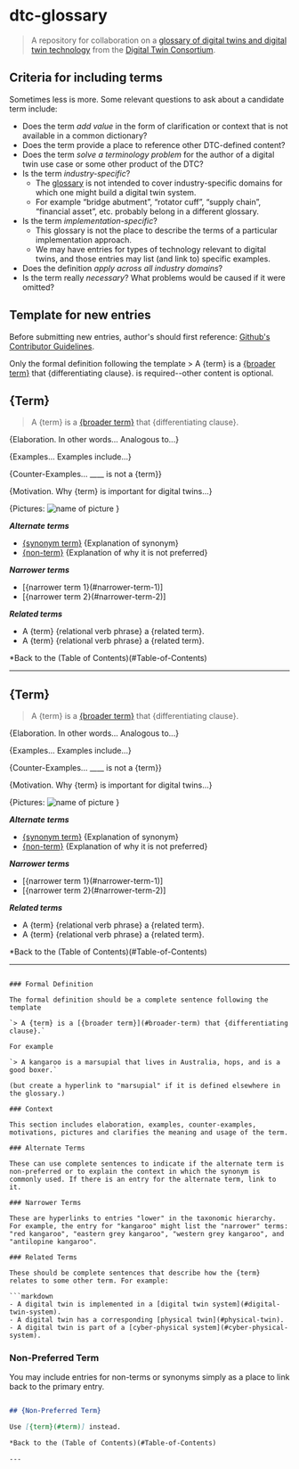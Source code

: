 # dtc-glossary

> A repository for collaboration on a [glossary of digital twins and digital twin technology](glossary.md) from the [Digital Twin Consortium](https://www.digitaltwinconsortium.org/).

## Criteria for including terms

Sometimes less is more. Some relevant questions to ask about a candidate term include:

- Does the term *add value* in the form of clarification or context that is not available in a common dictionary?
- Does the term provide a place to reference other DTC-defined content?
- Does the term *solve a terminology problem* for the author of a digital twin use case or some other product of the DTC?
- Is the term *industry-specific*?
  - The [glossary](glossary.md) is not intended to cover industry-specific domains for which one might build a digital twin system.
  - For example “bridge abutment”, “rotator cuff”, “supply chain”, “financial asset”, etc. probably belong in a different glossary.
- Is the term *implementation-specific*?
  - This glossary is not the place to describe the terms of a particular implementation approach.
  - We may have entries for types of technology relevant to digital twins, and those entries may list (and link to) specific examples.
- Does the definition *apply across all industry domains*?
- Is the term really *necessary*? What problems would be caused if it were omitted?

## Template for new entries

Before submitting new entries, author's should first reference: [Github's Contributor Guidelines](https://docs.github.com/en/communities/setting-up-your-project-for-healthy-contributions/setting-guidelines-for-repository-contributors).

Only the formal definition following the template > A {term} is a [{broader term}](#broader-term) that {differentiating clause}. is required--other content is optional.

## {Term}

> A {term} is a [{broader term}](#broader-term) that {differentiating clause}.

{Elaboration. In other words... Analogous to...}

{Examples... Examples include...}

{Counter-Examples... ____ is not a {term}}

{Motivation. Why {term} is important for digital twins...}

{Pictures: ![name of picture](images\PreferredTerm.png) }

***Alternate terms***

- [{synonym term}](#synonym-term) {Explanation of synonym}
- [{non-term}](#non-preferred-term) {Explanation of why it is not preferred}

***Narrower terms***

- [{narrower term 1}(#narrower-term-1)]
- [{narrower term 2}(#narrower-term-2)]

***Related terms***

- A {term} {relational verb phrase} a {related term}.
- A {term} {relational verb phrase} a {related term}.

*Back to the (Table of Contents)(#Table-of-Contents)

---

## {Term}

> A {term} is a [{broader term}](#broader-term) that {differentiating clause}.

{Elaboration. In other words... Analogous to...}

{Examples... Examples include...}

{Counter-Examples... ____ is not a {term}}

{Motivation. Why {term} is important for digital twins...}

{Pictures: ![name of picture](images\PreferredTerm.png) }

***Alternate terms***

- [{synonym term}](#synonym-term) {Explanation of synonym}
- [{non-term}](#non-preferred-term) {Explanation of why it is not preferred}

***Narrower terms***

- [{narrower term 1}(#narrower-term-1)]
- [{narrower term 2}(#narrower-term-2)]

***Related terms***

- A {term} {relational verb phrase} a {related term}.
- A {term} {relational verb phrase} a {related term}.

*Back to the (Table of Contents)(#Table-of-Contents)

---
```

### Formal Definition

The formal definition should be a complete sentence following the template

`> A {term} is a [{broader term}](#broader-term) that {differentiating clause}.`

For example

`> A kangaroo is a marsupial that lives in Australia, hops, and is a good boxer.`

(but create a hyperlink to "marsupial" if it is defined elsewhere in the glossary.)

### Context

This section includes elaboration, examples, counter-examples, motivations, pictures and clarifies the meaning and usage of the term.

### Alternate Terms

These can use complete sentences to indicate if the alternate term is non-preferred or to explain the context in which the synonym is commonly used. If there is an entry for the alternate term, link to it.

### Narrower Terms

These are hyperlinks to entries "lower" in the taxonomic hierarchy. For example, the entry for "kangaroo" might list the "narrower" terms: "red kangaroo", "eastern grey kangaroo", "western grey kangaroo", and "antilopine kangaroo".

### Related Terms

These should be complete sentences that describe how the {term} relates to some other term. For example:

```markdown
- A digital twin is implemented in a [digital twin system](#digital-twin-system).
- A digital twin has a corresponding [physical twin](#physical-twin).
- A digital twin is part of a [cyber-physical system](#cyber-physical-system).
```

### Non-Preferred Term

You may include entries for non-terms or synonyms simply as a place to link back to the primary entry.

```markdown

## {Non-Preferred Term}

Use [{term}(#term)] instead.

*Back to the (Table of Contents)(#Table-of-Contents)

---
```
